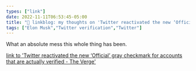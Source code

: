 ```yaml
---
types: ["link"]
date: 2022-11-11T06:53:45-05:00
title: "🔗 linkblog: my thoughts on 'Twitter reactivated the new ‘Official’ gray checkmark for accounts that are actually verified - The Verge'"
tags: ["Elon Musk","Twitter verification","Twitter"]
---
```

What an absolute mess this whole thing has been.
 

[link to 'Twitter reactivated the new ‘Official’ gray checkmark for accounts that are actually verified - The Verge'](https://www.theverge.com/2022/11/10/23452625/twitter-verified-official-blue-gray-check)

